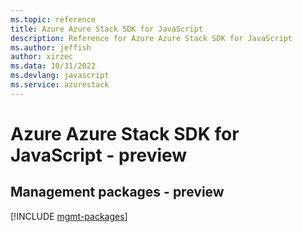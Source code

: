 ```yaml
---
ms.topic: reference
title: Azure Azure Stack SDK for JavaScript
description: Reference for Azure Azure Stack SDK for JavaScript
ms.author: jeffish
author: xirzec
ms.data: 10/31/2022
ms.devlang: javascript
ms.service: azurestack
---
```

# Azure Azure Stack SDK for JavaScript - preview

## Management packages - preview
[!INCLUDE [mgmt-packages](azure-stack-mgmt-index.md)]